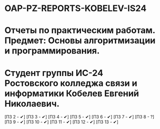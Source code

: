 # OAP-PZ-REPORTS-KOBELEV-IS24
# Отчеты по практическим работам. Предмет: Основы алгоритмизации и программирования.
# Студент группы ИС-24 Ростовского колледжа связи и информатики Кобелев Евгений Николаевич.
[ПЗ 2 - ✔] [ПЗ 3 - ✔] [ПЗ 4 - ✔] [ПЗ 5 - ✔] [ПЗ 6 - ✔] [ПЗ 7 - ✔] [ПЗ 8 - ?] [ПЗ 9 - ✔] [ПЗ 10 - ✔] [ПЗ 11 - ✔] [ПЗ 12 - ✔] [ПЗ 13 - ✔]
